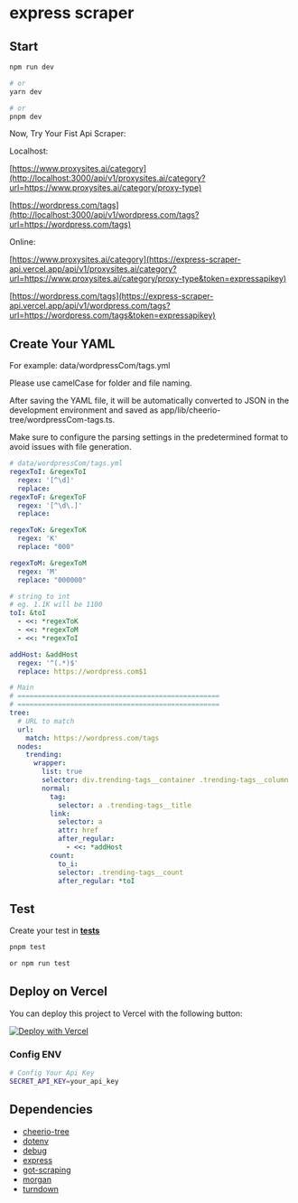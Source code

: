 # express scraper

## Start

```bash
npm run dev

# or
yarn dev

# or
pnpm dev

```

Now, Try Your Fist Api Scraper:

Localhost:

[https://www.proxysites.ai/category](http://localhost:3000/api/v1/proxysites.ai/category?url=https://www.proxysites.ai/category/proxy-type)

[https://wordpress.com/tags](http://localhost:3000/api/v1/wordpress.com/tags?url=https://wordpress.com/tags)

Online:

[https://www.proxysites.ai/category](https://express-scraper-api.vercel.app/api/v1/proxysites.ai/category?url=https://www.proxysites.ai/category/proxy-type&token=expressapikey)

[https://wordpress.com/tags](https://express-scraper-api.vercel.app/api/v1/wordpress.com/tags?url=https://wordpress.com/tags&token=expressapikey)

## Create Your YAML

For example: data/wordpressCom/tags.yml

Please use camelCase for folder and file naming.

After saving the YAML file, it will be automatically converted to JSON in the development environment and saved as app/lib/cheerio-tree/wordpressCom-tags.ts.

Make sure to configure the parsing settings in the predetermined format to avoid issues with file generation.

```yaml
# data/wordpressCom/tags.yml
regexToI: &regexToI
  regex: '[^\d]'
  replace:
regexToF: &regexToF
  regex: '[^\d\.]'
  replace:

regexToK: &regexToK
  regex: 'K'
  replace: "000"

regexToM: &regexToM
  regex: 'M'
  replace: "000000"

# string to int
# eg. 1.1K will be 1100
toI: &toI
  - <<: *regexToK
  - <<: *regexToM
  - <<: *regexToI

addHost: &addHost
  regex: '^(.*)$'
  replace: https://wordpress.com$1

# Main
# ==================================================
# ==================================================
tree:
  # URL to match
  url:
    match: https://wordpress.com/tags
  nodes:
    trending:
      wrapper:
        list: true
        selector: div.trending-tags__container .trending-tags__column
        normal:
          tag:
            selector: a .trending-tags__title
          link:
            selector: a
            attr: href
            after_regular:
              - <<: *addHost
          count:
            to_i:
            selector: .trending-tags__count
            after_regular: *toI
```

## Test

Create your test in [__tests__](__tests__/CheerioTree.ts)

```bash
pnpm test

or npm run test
```

## Deploy on Vercel

You can deploy this project to Vercel with the following button:

[![Deploy with Vercel](https://vercel.com/button)](https://vercel.com/import/project?template=https://github.com/serping/express-scraper)

### Config ENV

```bash
# Config Your Api Key
SECRET_API_KEY=your_api_key
```

## Dependencies

- [cheerio-tree](https://github.com/serping/cheerio-tree)
- [dotenv](https://www.npmjs.com/package/dotenv)
- [debug](https://www.npmjs.com/package/debug)
- [express](https://github.com/expressjs/express)
- [got-scraping](https://www.npmjs.com/package/got-scraping)
- [morgan](https://www.npmjs.com/package/morgan)
- [turndown](https://www.npmjs.com/package/turndown)
